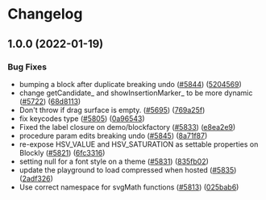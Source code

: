 # Changelog

## 1.0.0 (2022-01-19)


### Bug Fixes

* bumping a block after duplicate breaking undo ([#5844](https://github.com/rachel-fenichel/blockly/issues/5844)) ([5204569](https://github.com/rachel-fenichel/blockly/commit/5204569cff58c1ead7c15165a1351fa6a2ba2ad3))
* change getCandidate_ and showInsertionMarker_ to be more dynamic ([#5722](https://github.com/rachel-fenichel/blockly/issues/5722)) ([68d8113](https://github.com/rachel-fenichel/blockly/commit/68d81132b851d20884ee9da41719fa62cdfce0ee))
* Don't throw if drag surface is empty. ([#5695](https://github.com/rachel-fenichel/blockly/issues/5695)) ([769a25f](https://github.com/rachel-fenichel/blockly/commit/769a25f4badffd2409ce19535344c98f5d8b01c9))
* fix keycodes type ([#5805](https://github.com/rachel-fenichel/blockly/issues/5805)) ([0a96543](https://github.com/rachel-fenichel/blockly/commit/0a96543a1179636e4efeb3c654c075952aca0c9f))
* Fixed the label closure on demo/blockfactory ([#5833](https://github.com/rachel-fenichel/blockly/issues/5833)) ([e8ea2e9](https://github.com/rachel-fenichel/blockly/commit/e8ea2e9902fb9f642459e7341c3d59e19f359fca))
* procedure param edits breaking undo ([#5845](https://github.com/rachel-fenichel/blockly/issues/5845)) ([8a71f87](https://github.com/rachel-fenichel/blockly/commit/8a71f879504503f4aec1140fe653d93602c664df))
* re-expose HSV_VALUE and HSV_SATURATION as settable properties on Blockly ([#5821](https://github.com/rachel-fenichel/blockly/issues/5821)) ([6fc3316](https://github.com/rachel-fenichel/blockly/commit/6fc3316309534270106050f0e1fecb7a09b8e62c))
* setting null for a font style on a theme ([#5831](https://github.com/rachel-fenichel/blockly/issues/5831)) ([835fb02](https://github.com/rachel-fenichel/blockly/commit/835fb02343df0a4b9dab7704a4b3d8be8e9a497c))
* update the playground to load compressed when hosted ([#5835](https://github.com/rachel-fenichel/blockly/issues/5835)) ([2adf326](https://github.com/rachel-fenichel/blockly/commit/2adf326c230589800880faa9599eca2ecc94d283))
* Use correct namespace for svgMath functions ([#5813](https://github.com/rachel-fenichel/blockly/issues/5813)) ([025bab6](https://github.com/rachel-fenichel/blockly/commit/025bab656669f99ebdb8b95bea39ebae296f1495))
